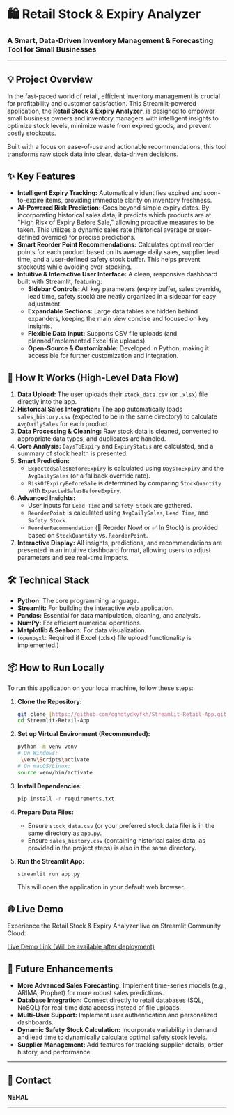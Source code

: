 # 🛍️ Retail Stock & Expiry Analyzer

### A Smart, Data-Driven Inventory Management & Forecasting Tool for Small Businesses

---

## 💡 Project Overview

In the fast-paced world of retail, efficient inventory management is crucial for profitability and customer satisfaction. This Streamlit-powered application, the **Retail Stock & Expiry Analyzer**, is designed to empower small business owners and inventory managers with intelligent insights to optimize stock levels, minimize waste from expired goods, and prevent costly stockouts.

Built with a focus on ease-of-use and actionable recommendations, this tool transforms raw stock data into clear, data-driven decisions.

## ✨ Key Features

* **Intelligent Expiry Tracking:** Automatically identifies expired and soon-to-expire items, providing immediate clarity on inventory freshness.
* **AI-Powered Risk Prediction:** Goes beyond simple expiry dates. By incorporating historical sales data, it predicts which products are at "High Risk of Expiry Before Sale," allowing proactive measures to be taken. This utilizes a dynamic sales rate (historical average or user-defined override) for precise predictions.
* **Smart Reorder Point Recommendations:** Calculates optimal reorder points for each product based on its average daily sales, supplier lead time, and a user-defined safety stock buffer. This helps prevent stockouts while avoiding over-stocking.
* **Intuitive & Interactive User Interface:** A clean, responsive dashboard built with Streamlit, featuring:
    * **Sidebar Controls:** All key parameters (expiry buffer, sales override, lead time, safety stock) are neatly organized in a sidebar for easy adjustment.
    * **Expandable Sections:** Large data tables are hidden behind expanders, keeping the main view concise and focused on key insights.
    * **Flexible Data Input:** Supports CSV file uploads (and planned/implemented Excel file uploads).
    * **Open-Source & Customizable:** Developed in Python, making it accessible for further customization and integration.

## 🚀 How It Works (High-Level Data Flow)

1.  **Data Upload:** The user uploads their `stock_data.csv` (or `.xlsx`) file directly into the app.
2.  **Historical Sales Integration:** The app automatically loads `sales_history.csv` (expected to be in the same directory) to calculate `AvgDailySales` for each product.
3.  **Data Processing & Cleaning:** Raw stock data is cleaned, converted to appropriate data types, and duplicates are handled.
4.  **Core Analysis:** `DaysToExpiry` and `ExpiryStatus` are calculated, and a summary of stock health is presented.
5.  **Smart Prediction:**
    * `ExpectedSalesBeforeExpiry` is calculated using `DaysToExpiry` and the `AvgDailySales` (or a fallback override rate).
    * `RiskOfExpiryBeforeSale` is determined by comparing `StockQuantity` with `ExpectedSalesBeforeExpiry`.
6.  **Advanced Insights:**
    * User inputs for `Lead Time` and `Safety Stock` are gathered.
    * `ReorderPoint` is calculated using `AvgDailySales`, `Lead Time`, and `Safety Stock`.
    * `ReorderRecommendation` (🚨 Reorder Now! or ✅ In Stock) is provided based on `StockQuantity` vs. `ReorderPoint`.
7.  **Interactive Display:** All insights, predictions, and recommendations are presented in an intuitive dashboard format, allowing users to adjust parameters and see real-time impacts.

## 🛠️ Technical Stack

* **Python:** The core programming language.
* **Streamlit:** For building the interactive web application.
* **Pandas:** Essential for data manipulation, cleaning, and analysis.
* **NumPy:** For efficient numerical operations.
* **Matplotlib & Seaborn:** For data visualization.
* (`openpyxl`: Required if Excel (.xlsx) file upload functionality is implemented.)

## 📦 How to Run Locally

To run this application on your local machine, follow these steps:

1.  **Clone the Repository:**
    ```bash
    git clone [https://github.com/cghdtydkyfkh/Streamlit-Retail-App.git](https://app-retail-app-lnwyvyjrjxzkkogkryfht8.streamlit.app)]
    cd Streamlit-Retail-App
    ```

2.  **Set up Virtual Environment (Recommended):**
    ```bash
    python -m venv venv
    # On Windows:
    .\venv\Scripts\activate
    # On macOS/Linux:
    source venv/bin/activate
    ```

3.  **Install Dependencies:**
    ```bash
    pip install -r requirements.txt
    ```

4.  **Prepare Data Files:**
    * Ensure `stock_data.csv` (or your preferred stock data file) is in the same directory as `app.py`.
    * Ensure `sales_history.csv` (containing historical sales data, as provided in the project steps) is also in the same directory.

5.  **Run the Streamlit App:**
    ```bash
    streamlit run app.py
    ```
    This will open the application in your default web browser.

## 🌐 Live Demo

Experience the Retail Stock & Expiry Analyzer live on Streamlit Community Cloud:

[Live Demo Link (Will be available after deployment)](app-retail-app-lnwyvyjrjxzkkogkryfht8) 

## 🚀 Future Enhancements

* **More Advanced Sales Forecasting:** Implement time-series models (e.g., ARIMA, Prophet) for more robust sales predictions.
* **Database Integration:** Connect directly to retail databases (SQL, NoSQL) for real-time data access instead of file uploads.
* **Multi-User Support:** Implement user authentication and personalized dashboards.
* **Dynamic Safety Stock Calculation:** Incorporate variability in demand and lead time to dynamically calculate optimal safety stock levels.
* **Supplier Management:** Add features for tracking supplier details, order history, and performance.

---

## 📧 Contact

**NEHAL**


---
